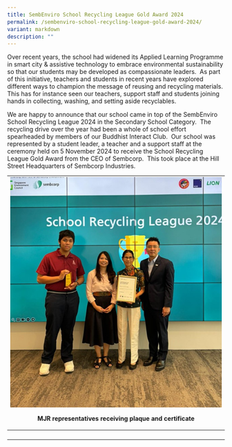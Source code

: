 ```yaml
---
title: SembEnviro School Recycling League Gold Award 2024
permalink: /sembenviro-school-recycling-league-gold-award-2024/
variant: markdown
description: ""
---
```

<p>Over recent years, the school had widened its Applied Learning Programme
in smart city &amp; assistive technology to embrace environmental sustainability
so that our students may be developed as compassionate leaders.&nbsp; As
part of this initiative, teachers and students in recent years have explored
different ways to champion the message of reusing and recycling materials.&nbsp;
This has for instance seen our teachers, support staff and students joining
hands in collecting, washing, and setting aside recyclables.&nbsp;</p>
<p>We are happy to announce that our school came in top of the SembEnviro
School Recycling League 2024 in the Secondary School Category.&nbsp; The
recycling drive over the year had been a whole of school effort spearheaded
by members of our Buddhist Interact Club.&nbsp; Our school was represented
by a student leader, a teacher and a support staff at the ceremony held
on 5 November 2024 to receive the School Recycling League Gold Award from
the CEO of Sembcorp.&nbsp; This took place at the Hill Street Headquarters
of Sembcorp Industries.</p>
<table style="minWidth: 25px">
<colgroup>
<col>
</colgroup>
<tbody>
<tr>
<td rowspan="1" colspan="1">
<div class="isomer-image-wrapper">
<img style="width: 100%" height="auto" width="100%" alt="" src="/images/Spotlight/2024 Recycle/recycle1.jpg">
</div>
<p style="font-size:14px" align="center"><strong>MJR representatives receiving plaque and certificate</strong>
</p>
</td>
</tr>
<tr>
<th rowspan="1" colspan="1">
<p></p>
</th>
</tr>
</tbody>
</table>
<p></p>